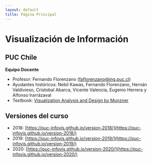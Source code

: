 ```yaml
---
layout: default
title: Página Principal
---
```

# Visualización de Información
## PUC Chile


**Equipo Docente**
- Profesor: Fernando Florenzano (faflorenzano@ing.puc.cl)
- Ayudantes históricos: Nebil Kawas, Fernando Florenzano, Hernán Valdivieso, Cristobal Abarca, Vicente Valencia, Eugenio Herrera y Alfonso Irarrázaval
- Textbook: [Visualization Analysis and Design by Munzner](https://www.cs.ubc.ca/~tmm/vadbook/)

## Versiones del curso

- 2018: [https://puc-infovis.github.io/version-2018/](https://puc-infovis.github.io/version-2018/)
- 2019: [https://puc-infovis.github.io/version-2019/](https://puc-infovis.github.io/version-2019/)
- 2020: [https://puc-infovis.github.io/version-2020/](https://puc-infovis.github.io/version-2020/)
